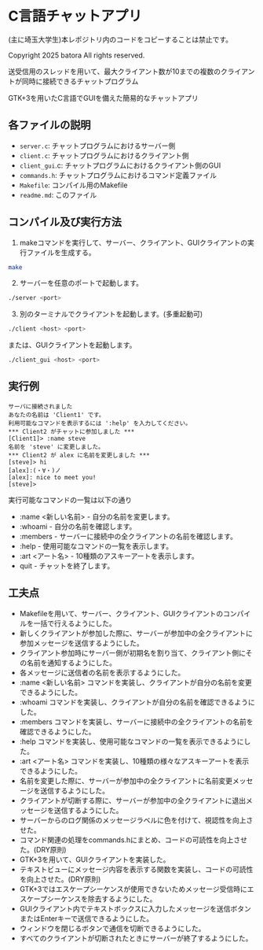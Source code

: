 # C言語チャットアプリ

(主に埼玉大学生)本レポジトリ内のコードをコピーすることは禁止です。

Copyright 2025 batora All rights reserved.

送受信用のスレッドを用いて、最大クライアント数が10までの複数のクライアントが同時に接続できるチャットプログラム

GTK+3を用いたC言語でGUIを備えた簡易的なチャットアプリ

## 各ファイルの説明
- `server.c`: チャットプログラムにおけるサーバー側
- `client.c`: チャットプログラムにおけるクライアント側
- `client_gui`.c: チャットプログラムにおけるクライアント側のGUI
- `commands.h`: チャットプログラムにおけるコマンド定義ファイル
- `Makefile`: コンパイル用のMakefile
- `readme.md`: このファイル

## コンパイル及び実行方法

1. makeコマンドを実行して、サーバー、クライアント、GUIクライアントの実行ファイルを生成する。
```bash
make
```

2. サーバーを任意のポートで起動します。
```bash
./server <port>
```

3. 別のターミナルでクライアントを起動します。(多重起動可)
```bash
./client <host> <port>
```
または、GUIクライアントを起動します。
```bash
./client_gui <host> <port>
```

## 実行例

```plaintext
サーバに接続されました
あなたの名前は 'Client1' です。
利用可能なコマンドを表示するには ':help' を入力してください。
*** Client2 がチャットに参加しました ***
[Client1]> :name steve
名前を 'steve' に変更しました。
*** Client2 が alex に名前を変更しました ***
[steve]> hi
[alex]:(・∀・)ノ
[alex]: nice to meet you!
[steve]> 
```

実行可能なコマンドの一覧は以下の通り
- :name <新しい名前> - 自分の名前を変更します。
- :whoami - 自分の名前を確認します。
- :members - サーバーに接続中の全クライアントの名前を確認します。
- :help - 使用可能なコマンドの一覧を表示します。
- :art <アート名> - 10種類のアスキーアートを表示します。
- quit - チャットを終了します。

## 工夫点

- Makefileを用いて、サーバー、クライアント、GUIクライアントのコンパイルを一括で行えるようにした。
- 新しくクライアントが参加した際に、サーバーが参加中の全クライアントに参加メッセージを送信するようにした。
- クライアント参加時にサーバー側が初期名を割り当て、クライアント側にその名前を通知するようにした。
- 各メッセージに送信者の名前を表示するようにした。
- :name <新しい名前> コマンドを実装し、クライアントが自分の名前を変更できるようにした。
- :whoami コマンドを実装し、クライアントが自分の名前を確認できるようにした。
- :members コマンドを実装し、サーバーに接続中の全クライアントの名前を確認できるようにした。
- :help コマンドを実装し、使用可能なコマンドの一覧を表示できるようにした。
- :art <アート名> コマンドを実装し、10種類の様々なアスキーアートを表示できるようにした。
- 名前を変更した際に、サーバーが参加中の全クライアントに名前変更メッセージを送信するようにした。
- クライアントが切断する際に、サーバーが参加中の全クライアントに退出メッセージを送信するようにした。
- サーバーからのログ関係のメッセージラベルに色を付けて、視認性を向上させた。
- コマンド関連の処理をcommands.hにまとめ、コードの可読性を向上させた。(DRY原則)
- GTK+3を用いて、GUIクライアントを実装した。
- テキストビューにメッセージ内容を表示する関数を実装し、コードの可読性を向上させた。(DRY原則)
- GTK+3ではエスケープシーケンスが使用できないためメッセージ受信時にエスケープシーケンスを除去するようにした。
- GUIクライアント内でテキストボックスに入力したメッセージを送信ボタンまたはEnterキーで送信できるようにした。
- ウィンドウを閉じるボタンで通信を切断できるようにした。
- すべてのクライアントが切断されたときにサーバーが終了するようにした。
